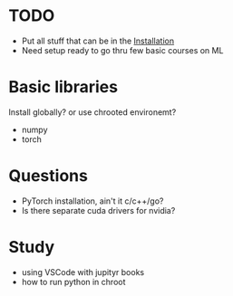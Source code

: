 # TODO
- Put all stuff that can be in the [Installation](/installation.md)
- Need setup ready to go thru few basic courses on ML

# Basic libraries
Install globally? or use chrooted environemt?
- numpy
- torch

# Questions
- PyTorch installation, ain't it c/c++/go?
- Is there separate cuda drivers for nvidia?

# Study
- using VSCode with jupityr books
- how to run python in chroot
